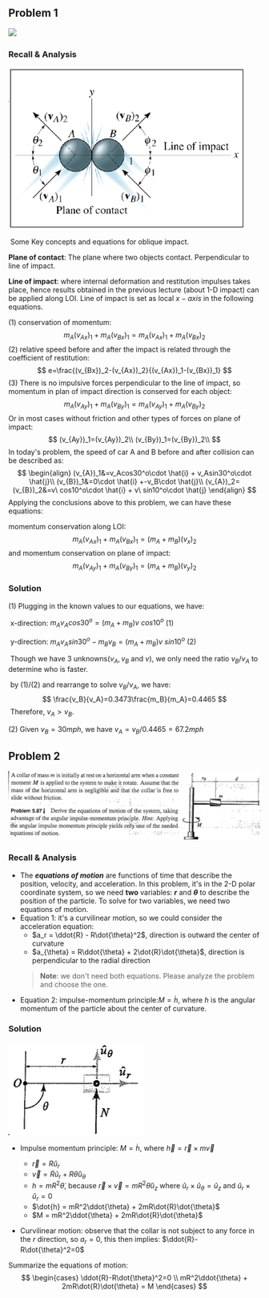 ## Problem 1

![](D:\UWM\Dynamics_TA\Discussion_5_2-3_Sol\Problem1.png)

### Recall & Analysis

<img src="https://github.com/leishi23/Dynamics_TA/blob/main/Discussion_5_2-3_Sol/oblique_impact.png?raw=true" alt="oblique_impact" style="zoom:67%;" />

​	Some Key concepts and equations for oblique impact.

**Plane of contact**: The plane where two objects contact. Perpendicular to line of impact.

**Line of impact**: where internal deformation and restitution impulses takes place, hence results obtained in the previous lecture (about 1-D impact) can be applied along LOI. Line of impact is set as local $x-axis$ in the following equations.

(1) conservation of momentum:
$$
m_A(v_{Ax})_1+m_A(v_{Bx})_1=m_A(v_{Ax})_1+m_A(v_{Bx})_2
$$
(2) relative speed before and after the impact is related through the coefficient of restitution: 
$$
e=\frac{(v_{Bx})_2-(v_{Ax})_2}{(v_{Ax})_1-(v_{Bx})_1}
$$
(3) There is no impulsive forces perpendicular to the line of impact, so momentum in plan of impact direction is conserved for each object:
$$
m_A(v_{Ay})_1+m_A(v_{By})_1=m_A(v_{Ay})_1+m_A(v_{By})_2
$$
​	Or in most cases without friction and other types of forces on plane of impact:
$$
(v_{Ay})_1=(v_{Ay})_2\\
(v_{By})_1=(v_{By})_2\\
$$
In today's problem, the speed of car A and B before and after collision can be described as:
$$
\begin{align}
(v_{A})_1&=v_Acos30^o\cdot \hat{i} + v_Asin30^o\cdot \hat{j}\\
(v_{B})_1&=0\cdot \hat{i} +-v_B\cdot \hat{j}\\
(v_{A})_2=(v_{B})_2&=v\ cos10^o\cdot \hat{i} + v\ sin10^o\cdot \hat{j}
\end{align}
$$
Applying the conclusions above to this problem, we can have these equations:

momentum conservation along LOI:
$$
m_A(v_{Ax})_1+m_A(v_{Bx})_1=(m_A+m_{B})(v_x)_2
$$
and momentum conservation on plane of impact:
$$
m_A(v_{Ay})_1+m_A(v_{By})_1=(m_A+m_B)(v_{y})_2
$$

<div style="page-break-after: always;"></div>

### Solution

(1)	Plugging in the known values to our equations, we have:

​	x-direction: $m_Av_Acos30^o=(m_A+m_{B})v\ cos10^o$ 					(1) 

​	y-direction: $m_Av_Asin30^o-m_B v_B=(m_A+m_{B})v\ sin10^o$	(2)

​	Though we have 3 unknowns($v_A,v_B$ and $v$), we only need the ratio $v_B/v_A$ to determine who is faster.

​	by (1)/(2) and rearrange to solve $v_B/v_A$, we have:
$$
\frac{v_B}{v_A}=0.3473\frac{m_B}{m_A}=0.4465
$$
​	Therefore, $v_A>v_B$.

(2)	Given $v_B=30mph$, we have $v_A=v_B/0.4465=67.2mph$

<div style="page-break-after: always;"></div>

## Problem 2
<img src="https://github.com/leishi23/Dynamics_TA/blob/main/Discussion_5_2-3_Sol/Screenshot%202023-10-31%20175756.png?raw=true" alt="oblique_impact" style="zoom:67%;" />

### Recall & Analysis

- The _**equations of motion**_ are functions of time that describe the position, velocity, and acceleration. In this problem, it's in the 2-D polar coordinate system, so we need **two** variables: **$r$** and **$\theta$** to describe the position of the particle. To solve for two variables, we need two equations of motion.
- Equation 1: it's a curvilinear motion, so we could consider the acceleration equation:
    - $a_r = \ddot{R} - R\dot{\theta}^2$, direction is outward the center of curvature
    - $a_{\theta} = R\ddot{\theta} + 2\dot{R}\dot{\theta}$, direction is perpendicular to the radial direction
  > **Note**: we don't need both equations. Please analyze the problem and choose the one.
- Equation 2: impulse-momentum principle:$M = \dot{h}$, where $h$ is the angular momentum of the particle about the center of curvature.

<div style="page-break-after: always;"></div>

### Solution
![image](https://github.com/leishi23/Dynamics_TA/blob/main/Discussion_5_2-3_Sol/Screenshot%202023-10-31%20182607.png?raw=true) 
- Impulse momentum principle: $M = \dot{h}$, where $\vec{h}=\vec{r}\times m\vec{v}$
  - $\vec{r} = R\hat{u}_r$
  - $\vec{v} = \dot{R}\hat{u}_r + R\dot{\theta}\hat{u}_{\theta}$
  - $h = mR^2\dot{\theta}$, because $\vec{r}\times\vec{v} = mR^2\dot{\theta}\hat{u}_z$ where $\hat{u}_r\times\hat{u}_{\theta} = \hat{u}_z$ and $\hat{u}_r\times\hat{u}_r = 0$
  - $\dot{h} = mR^2\ddot{\theta} + 2mR\dot{R}\dot{\theta}$
  - $M = mR^2\ddot{\theta} + 2mR\dot{R}\dot{\theta}$

- Curvilinear motion: observe that the collar is not subject to any force in the $r$ direction, so $a_r=0$, this then implies: $\ddot{R}-R\dot{\theta}^2=0$

Summarize the equations of motion:
$$
\begin{cases}
\ddot{R}-R\dot{\theta}^2=0 \\
mR^2\ddot{\theta} + 2mR\dot{R}\dot{\theta} = M
\end{cases}
$$
